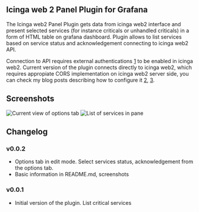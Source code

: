 ## Icinga web 2 Panel Plugin for Grafana


The Icinga web2 Panel Plugin gets data from icinga web2 interface and present selected services (for instance criticals or unhandled criticals) in a form of HTML table on grafana dashboard. Plugin allows to list services based on service status and acknowledgement connecting to icinga web2 API. 

Connection to API requires external authentications [1] to be enabled in icinga web2. Current version of the plugin connects directly to icinga web2, which requires appropiate CORS implementation on icinga web2 server side, you can check my blog posts describing how to configure it [2][3], [3][2].

[1]: https://www.icinga.com/docs/icingaweb2/latest/doc/05-Authentication/#external-authentication
[2]: https://funinit.wordpress.com/2017/12/07/icinga-web2-and-grafana-working-together/
[3]: https://funinit.wordpress.com/2017/08/29/integrating-grafana-with-icinga2/

## Screenshots 
![Current view of options tab](https://github.com/cinek810/icingaweb2-panel/raw/master/src/img/editorTab.png")
![List of services in pane](https://github.com/cinek810/icingaweb2-panel/raw/master/src/img/servicesList.png")


## Changelog


### v0.0.2

- Options tab in edit mode. Select services status, acknowledgement from the options tab. 
- Basic information in README.md, screenshots 

### v0.0.1

- Initial version of the plugin. List critical services
